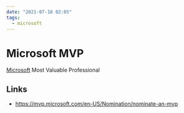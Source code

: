 ```yaml
---
date: "2021-07-18 02:05"
tags:
  - microsoft
---
```


# Microsoft MVP

[Microsoft](Microsoft.md) Most Valuable Professional 

## Links

* https://mvp.microsoft.com/en-US/Nomination/nominate-an-mvp
